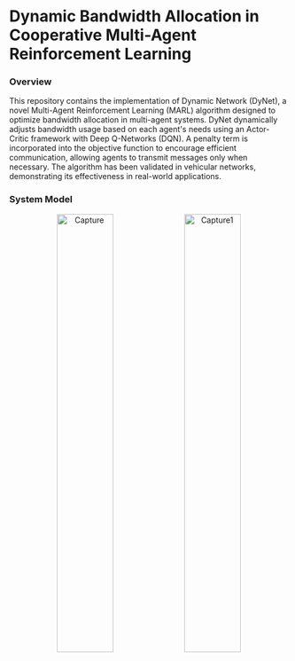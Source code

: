 # Dynamic Bandwidth Allocation in Cooperative Multi-Agent Reinforcement Learning

### Overview

This repository contains the implementation of Dynamic Network (DyNet), a novel Multi-Agent Reinforcement Learning (MARL) algorithm designed to optimize bandwidth allocation in multi-agent systems. DyNet dynamically adjusts bandwidth usage based on each agent's needs using an Actor-Critic framework with Deep Q-Networks (DQN). A penalty term is incorporated into the objective function to encourage efficient communication, allowing agents to transmit messages only when necessary. The algorithm has been validated in vehicular networks, demonstrating its effectiveness in real-world applications.

### System Model

<p align="center">
  <img src="https://github.com/user-attachments/assets/f7a5eba5-9cc8-4caf-8b7e-62df0fbba00d" alt="Capture" width="45%" />
  <img src="https://github.com/user-attachments/assets/d6dd47b2-fd3c-42c7-9289-75bc77fb8be1" alt="Capture1" width="45%" />
</p>
